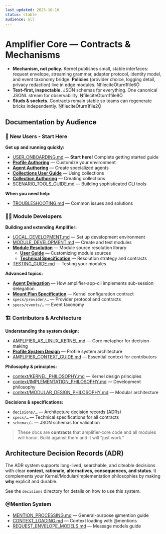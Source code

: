 ```yaml
---
last_updated: 2025-10-16
status: stable
audience: all
---
```


# Amplifier Core — Contracts & Mechanisms

- **Mechanism, not policy.** Kernel publishes small, stable interfaces: request envelope, streaming grammar, adapter protocol, identity model, and event taxonomy bridge. **Policies** (provider choice, logging detail, privacy redaction) live in edge modules. fileciteturn1file6
- **Text‑first, inspectable.** JSON schemas for everything. One canonical JSONL stream for observability. fileciteturn1file8
- **Studs & sockets.** Contracts remain stable so teams can regenerate bricks independently. fileciteturn1file2

## Documentation by Audience

### 🚀 New Users - Start Here

**Get up and running quickly:**

- [USER_ONBOARDING.md](./USER_ONBOARDING.md) — **Start here!** Complete getting started guide
- **[Profile Authoring](https://github.com/microsoft/amplifier-profiles/blob/main/docs/PROFILE_AUTHORING.md)** — Customize your environment
- **[Agent Authoring](https://github.com/microsoft/amplifier-profiles/blob/main/docs/AGENT_AUTHORING.md)** — Create specialized agents
- **[Collections User Guide](https://github.com/microsoft/amplifier-collections/blob/main/docs/USER_GUIDE.md)** — Using collections
- **[Collection Authoring](https://github.com/microsoft/amplifier-collections/blob/main/docs/AUTHORING.md)** — Creating collections
- [SCENARIO_TOOLS_GUIDE.md](./SCENARIO_TOOLS_GUIDE.md) — Building sophisticated CLI tools

**When you need help:**

- [TROUBLESHOOTING.md](./TROUBLESHOOTING.md) — Common issues and solutions

### 👨‍💻 Module Developers

**Building and extending Amplifier:**

- [LOCAL_DEVELOPMENT.md](./LOCAL_DEVELOPMENT.md) — Set up development environment
- [MODULE_DEVELOPMENT.md](./MODULE_DEVELOPMENT.md) — Create and test modules
- **[Module Resolution](https://github.com/microsoft/amplifier-module-resolution)** — Module source resolution library
  - **[User Guide](https://github.com/microsoft/amplifier-module-resolution/blob/main/docs/USER_GUIDE.md)** — Customizing module sources
  - **[Technical Specification](https://github.com/microsoft/amplifier-module-resolution/blob/main/docs/SPECIFICATION.md)** — Resolution strategy and contracts
- [TESTING_GUIDE.md](./TESTING_GUIDE.md) — Testing your modules

**Advanced topics:**

- **[Agent Delegation](https://github.com/microsoft/amplifier-app-cli/blob/main/docs/AGENT_DELEGATION_IMPLEMENTATION.md)** — How amplifier-app-cli implements sub-session delegation
- **[Mount Plan Specification](https://github.com/microsoft/amplifier-core/blob/main/docs/specs/MOUNT_PLAN_SPECIFICATION.md)** — Kernel configuration contract
- `specs/provider/…` — Provider protocol and contracts
- `specs/events/…` — Event taxonomy

### 🏗️ Contributors & Architecture

**Understanding the system design:**

- [AMPLIFIER_AS_LINUX_KERNEL.md](./AMPLIFIER_AS_LINUX_KERNEL.md) — Core metaphor for decision-making
- **[Profile System Design](https://github.com/microsoft/amplifier-profiles/blob/main/docs/DESIGN.md)** — Profile system architecture
- [AMPLIFIER_CONTEXT_GUIDE.md](./AMPLIFIER_CONTEXT_GUIDE.md) — Essential context for contributors

**Philosophy & principles:**

- [context/KERNEL_PHILOSOPHY.md](./context/KERNEL_PHILOSOPHY.md) — Kernel design principles
- [context/IMPLEMENTATION_PHILOSOPHY.md](./context/IMPLEMENTATION_PHILOSOPHY.md) — Development philosophy
- [context/MODULAR_DESIGN_PHILOSOPHY.md](./context/MODULAR_DESIGN_PHILOSOPHY.md) — Modular architecture

**Decisions & specifications:**

- `decisions/…` — Architecture decision records (ADRs)
- `specs/…` — Technical specifications for all contracts
- `schemas/…` — JSON schemas for validation

> These docs are **contracts** that amplifier‑core code and all modules will honor. Build against them and it will "just work."

## Architecture Decision Records (ADR)

The ADR system supports long-lived, searchable, and citeable decisions with clear **context, rationale, alternatives, consequences, and status**. It complements your Kernel/Modular/Implementation philosophies by making **why** explicit and durable.

See the `decisions` directory for details on how to use this system.

### @Mention System

- [MENTION_PROCESSING.md](MENTION_PROCESSING.md) — General-purpose @mention guide
- [CONTEXT_LOADING.md](CONTEXT_LOADING.md) — Context loading with @mentions
- [REQUEST_ENVELOPE_MODELS.md](REQUEST_ENVELOPE_MODELS.md) — Message models guide
